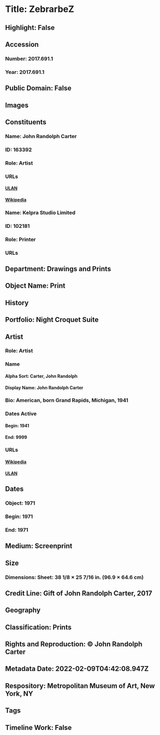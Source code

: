 # Title: ZebrarbeZ
## Highlight: False
## Accession
### Number: 2017.691.1
### Year: 2017.691.1
## Public Domain: False
## Images
## Constituents
### Name: John Randolph Carter
### ID: 163392
### Role: Artist
### URLs
#### [ULAN](http://vocab.getty.edu/page/ulan/500524284)
#### [Wikipedia](https://www.wikidata.org/wiki/Q105810886)
### Name: Kelpra Studio Limited
### ID: 102181
### Role: Printer
### URLs
## Department: Drawings and Prints
## Object Name: Print
## History
## Portfolio: Night Croquet Suite
## Artist
### Role: Artist
### Name
#### Alpha Sort: Carter, John Randolph
#### Display Name: John Randolph Carter
### Bio: American, born Grand Rapids, Michigan, 1941
### Dates Active
#### Begin: 1941
#### End: 9999
### URLs
#### [Wikipedia](https://www.wikidata.org/wiki/Q105810886)
#### [ULAN](http://vocab.getty.edu/page/ulan/500524284)
## Dates
### Object: 1971
### Begin: 1971
### End: 1971
## Medium: Screenprint
## Size
### Dimensions: Sheet: 38 1/8 × 25 7/16 in. (96.9 × 64.6 cm)
## Credit Line: Gift of John Randolph Carter, 2017
## Geography
## Classification: Prints
## Rights and Reproduction: © John Randolph Carter
## Metadata Date: 2022-02-09T04:42:08.947Z
## Respository: Metropolitan Museum of Art, New York, NY
## Tags
## Timeline Work: False